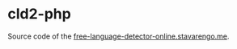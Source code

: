 # cld2-php

Source code of the [free-language-detector-online.stavarengo.me].

[free-language-detector-online.stavarengo.me]: http://free-language-detector-online.stavarengo.me
